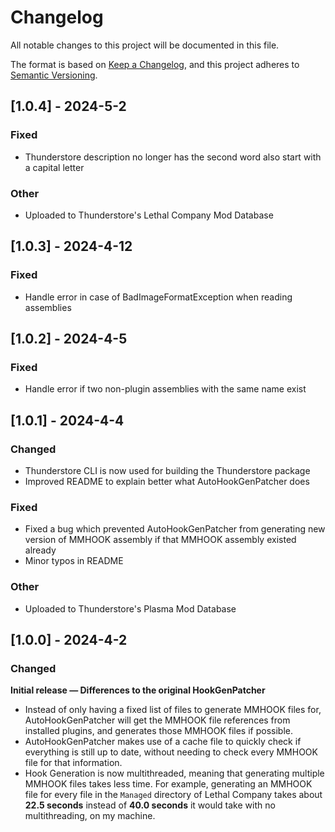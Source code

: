 # Changelog

All notable changes to this project will be documented in this file.

The format is based on [Keep a Changelog](https://keepachangelog.com/en/1.1.0/),
and this project adheres to [Semantic Versioning](https://semver.org/spec/v2.0.0.html).

## [1.0.4] - 2024-5-2

### Fixed
- Thunderstore description no longer has the second word also start with a capital letter

### Other
- Uploaded to Thunderstore's Lethal Company Mod Database

## [1.0.3] - 2024-4-12

### Fixed
- Handle error in case of BadImageFormatException when reading assemblies

## [1.0.2] - 2024-4-5

### Fixed
- Handle error if two non-plugin assemblies with the same name exist

## [1.0.1] - 2024-4-4

### Changed
- Thunderstore CLI is now used for building the Thunderstore package
- Improved README to explain better what AutoHookGenPatcher does

### Fixed
- Fixed a bug which prevented AutoHookGenPatcher from generating new version of MMHOOK assembly if that MMHOOK assembly existed already
- Minor typos in README

### Other
- Uploaded to Thunderstore's Plasma Mod Database

## [1.0.0] - 2024-4-2

### Changed
**Initial release — Differences to the original HookGenPatcher**

- Instead of only having a fixed list of files to generate MMHOOK files for, AutoHookGenPatcher will get the MMHOOK file references from installed plugins, and generates those MMHOOK files if possible.
- AutoHookGenPatcher makes use of a cache file to quickly check if everything is still up to date, without needing to check every MMHOOK file for that information.
- Hook Generation is now multithreaded, meaning that generating multiple MMHOOK files takes less time. For example, generating an MMHOOK file for every file in the `Managed` directory of Lethal Company takes about **22.5 seconds** instead of **40.0 seconds** it would take with no multithreading, on my machine.